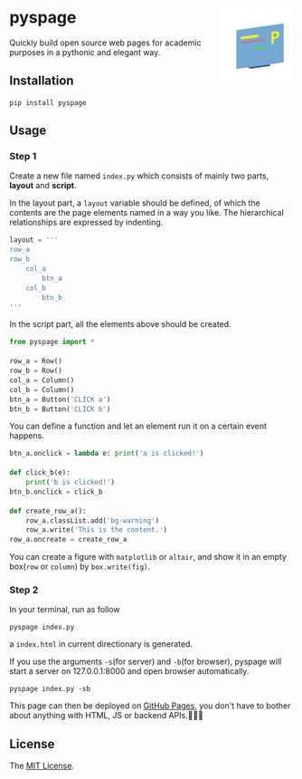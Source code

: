 # pyspage <img src="assets/icon.png" align="right" />

Quickly build open source web pages for academic purposes in a pythonic and elegant way.

## Installation

```shell
pip install pyspage
```

## Usage

### Step 1

Create a new file named `index.py` which consists of mainly two parts, **layout** and **script**.

In the layout part, a `layout` variable should be defined, of which the contents are the page elements named in a way you like. The hierarchical relationships are expressed by indenting.

```python
layout = '''
row_a
row_b
    col_a
        btn_a
    col_b
        btn_b
'''
```

In the script part, all the elements above should be created.

```python
from pyspage import *

row_a = Row()
row_b = Row()
col_a = Column()
col_b = Column()
btn_a = Button('CLICK a')
btn_b = Button('CLICK b')
```

You can define a function and let an element run it on a certain event happens.

```python
btn_a.onclick = lambda e: print('a is clicked!')

def click_b(e):
    print('b is clicked!')
btn_b.onclick = click_b

def create_row_a():
    row_a.classList.add('bg-warning')
    row_a.write('This is the content.')
row_a.oncreate = create_row_a
```

You can create a figure with `matplotlib` or `altair`, and show it in an empty box(`row` or `column`) by `box.write(fig)`.

### Step 2

In your terminal, run as follow
```shell
pyspage index.py
```

a `index.html` in current directionary is generated. 

If you use the arguments `-s`(for server) and `-b`(for browser), pyspage will start a server on 127.0.0.1:8000 and open browser automatically.

```shell
pyspage index.py -sb
```

This page can then be deployed on [GitHub Pages](https://pages.github.com/), you don't have to bother about anything with HTML, JS or backend APIs.🎉🎉🎉

## License
The [MIT License](LICENSE).
